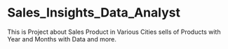# Sales_Insights_Data_Analyst
This is Project about Sales Product in Various Cities sells of Products with Year and Months with Data and more.
